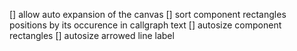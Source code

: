 [] allow auto expansion of the canvas
[] sort component rectangles positions by its occurence in callgraph text
[] autosize component rectangles
[] autosize arrowed line label
